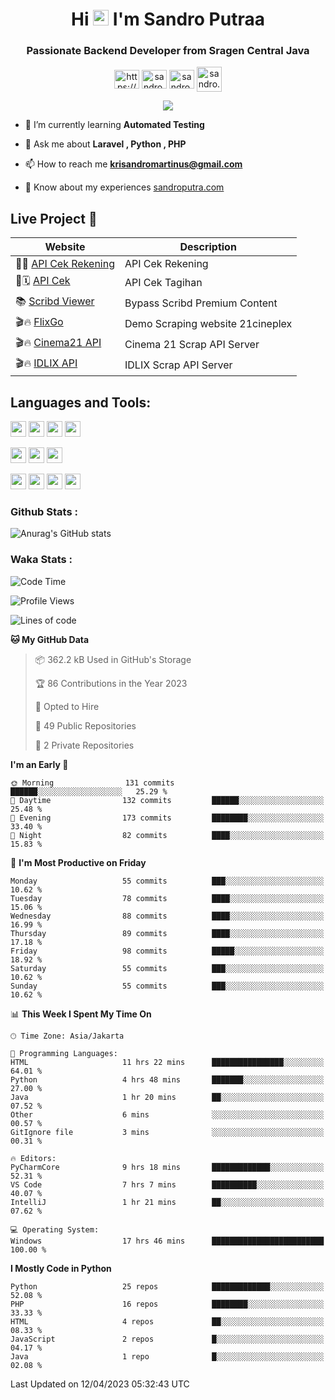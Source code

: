 

<h1 align="center">Hi <img src="https://media.giphy.com/media/hvRJCLFzcasrR4ia7z/giphy.gif" width="25px"> I'm Sandro Putraa</h1>
<h3 align="center">Passionate Backend Developer from Sragen Central Java</h3>

<p align="center">
    <a href="https://www.linkedin.com/in/sandro-putraa-34b80a19b/" target="blank"><img align="center" src="https://raw.githubusercontent.com/rahuldkjain/github-profile-readme-generator/master/src/images/icons/Social/linked-in-alt.svg" alt="https://www.linkedin.com/in/sandro-putraa-34b80a19b/" height="30" width="40" /></a>
    <a href="https://fb.com/sandro.putraaa" target="blank"><img align="center" src="https://raw.githubusercontent.com/rahuldkjain/github-profile-readme-generator/master/src/images/icons/Social/facebook.svg" alt="sandro.putraaa" height="30" width="40" /></a>
    <a href="https://instagram.com/sandro.putraa" target="blank"><img align="center" src="https://raw.githubusercontent.com/rahuldkjain/github-profile-readme-generator/master/src/images/icons/Social/instagram.svg" alt="sandro.putraa" height="30" width="40" /></a>
    <a href="https://wakatime.com/@sandrocods" target="blank"><img align="center" src="https://wakatime.com/static/img/wakatime-logo-text-vertical.png" alt="sandro.putraa" height="40" width="40" /></a>
   
</p>

<p align="center" style="p3">
<a href="https://github.com/antonkomarev/github-profile-views-counter">
    <img align="center"  src="https://komarev.com/ghpvc/?username=sandrocods&style=for-the-badge">
</a>

</p>



- 🌱 I’m currently learning **Automated Testing**

- 💬 Ask me about **Laravel , Python , PHP**

- 📫 How to reach me **krisandromartinus@gmail.com**

- 📄 Know about my experiences [sandroputra.com](https://sandroputra.com/)
 


## Live Project 🚀


| Website             | Description     |
| ----------------- | --- |
| 📑👤 [API Cek Rekening](http://47.88.53.4:3333/api/docs) | API Cek Rekening |
| 📑🗓 [API Cek](http://47.88.53.4:1111/api/docs) | API Cek Tagihan |
| 📚 [Scribd Viewer](http://sandroputraa.my.id/scribd/) | Bypass Scribd Premium Content |
| 🎬🔥 [FlixGo](https://testflsk.sandroputraa.com/) | Demo Scraping website 21cineplex  |
| 🎬🔥 [Cinema21 API](https://cinema-21-scrapper.vercel.app/) | Cinema 21 Scrap API Server |
| 🎬🔥 [IDLIX API](https://idlix-api.vercel.app/) | IDLIX Scrap API Server |



## Languages and Tools:

<img src="https://img.shields.io/badge/-Git-white?style=for-the-badge&logo=git" height="25" /></img>
<img src="https://img.shields.io/badge/-GitHub-white?style=for-the-badge&logo=github&logoColor=007ACC" height="25" /></img> <img src="https://img.shields.io/badge/-VS%20Code-white?style=for-the-badge&logo=visual-studio-code&logoColor=007ACC" height="25" /></img> <img src="https://img.shields.io/badge/-Pycharm-white?style=for-the-badge&logo=pycharm&logoColor=007ACC" height="25" /></img>

<img src="https://img.shields.io/badge/-Laravel-white?style=for-the-badge&logo=laravel&logoColor=007ACC" height="25" /></img>
<img src="https://img.shields.io/badge/-Flask-white?style=for-the-badge&logo=flask&logoColor=007ACC" height="25" /></img>
<img src="https://img.shields.io/badge/-Selenium-white?style=for-the-badge&logo=selenium&logoColor=007ACC" height="25" /></img>

<img src="https://img.shields.io/badge/-Python-white?style=for-the-badge&logo=python&logoColor=007ACC" height="25" /></img>
<img src="https://img.shields.io/badge/-Php-white?style=for-the-badge&logo=php&logoColor=007ACC" height="25" /></img>
<img src="https://img.shields.io/badge/-java-white?style=for-the-badge&logo=java&logoColor=007ACC" height="25" /></img>
<img src="https://img.shields.io/badge/-c++-white?style=for-the-badge&logo=c%2B%2B&logoColor=007ACC" height="25" /></img>



### Github Stats :
![Anurag's GitHub stats](https://github-readme-stats.vercel.app/api?username=sandrocods&show_icons=true&theme=transparent)
<!--START_SECTION:activity-->

<!--END_SECTION:activity-->

### Waka Stats :
<!--START_SECTION:waka-->
![Code Time](http://img.shields.io/badge/Code%20Time-606%20hrs%2037%20mins-blue)

![Profile Views](http://img.shields.io/badge/Profile%20Views-38-blue)

![Lines of code](https://img.shields.io/badge/From%20Hello%20World%20I%27ve%20Written-1.4%20million%20lines%20of%20code-blue)

**🐱 My GitHub Data** 

> 📦 362.2 kB Used in GitHub's Storage 
 > 
> 🏆 86 Contributions in the Year 2023
 > 
> 💼 Opted to Hire
 > 
> 📜 49 Public Repositories 
 > 
> 🔑 2 Private Repositories 
 > 
**I'm an Early 🐤** 

```text
🌞 Morning                131 commits         ██████░░░░░░░░░░░░░░░░░░░   25.29 % 
🌆 Daytime                132 commits         ██████░░░░░░░░░░░░░░░░░░░   25.48 % 
🌃 Evening                173 commits         ████████░░░░░░░░░░░░░░░░░   33.40 % 
🌙 Night                  82 commits          ████░░░░░░░░░░░░░░░░░░░░░   15.83 % 
```
📅 **I'm Most Productive on Friday** 

```text
Monday                   55 commits          ███░░░░░░░░░░░░░░░░░░░░░░   10.62 % 
Tuesday                  78 commits          ████░░░░░░░░░░░░░░░░░░░░░   15.06 % 
Wednesday                88 commits          ████░░░░░░░░░░░░░░░░░░░░░   16.99 % 
Thursday                 89 commits          ████░░░░░░░░░░░░░░░░░░░░░   17.18 % 
Friday                   98 commits          █████░░░░░░░░░░░░░░░░░░░░   18.92 % 
Saturday                 55 commits          ███░░░░░░░░░░░░░░░░░░░░░░   10.62 % 
Sunday                   55 commits          ███░░░░░░░░░░░░░░░░░░░░░░   10.62 % 
```


📊 **This Week I Spent My Time On** 

```text
🕑︎ Time Zone: Asia/Jakarta

💬 Programming Languages: 
HTML                     11 hrs 22 mins      ████████████████░░░░░░░░░   64.01 % 
Python                   4 hrs 48 mins       ███████░░░░░░░░░░░░░░░░░░   27.00 % 
Java                     1 hr 20 mins        ██░░░░░░░░░░░░░░░░░░░░░░░   07.52 % 
Other                    6 mins              ░░░░░░░░░░░░░░░░░░░░░░░░░   00.57 % 
GitIgnore file           3 mins              ░░░░░░░░░░░░░░░░░░░░░░░░░   00.31 % 

🔥 Editors: 
PyCharmCore              9 hrs 18 mins       █████████████░░░░░░░░░░░░   52.31 % 
VS Code                  7 hrs 7 mins        ██████████░░░░░░░░░░░░░░░   40.07 % 
IntelliJ                 1 hr 21 mins        ██░░░░░░░░░░░░░░░░░░░░░░░   07.62 % 

💻 Operating System: 
Windows                  17 hrs 46 mins      █████████████████████████   100.00 % 
```

**I Mostly Code in Python** 

```text
Python                   25 repos            █████████████░░░░░░░░░░░░   52.08 % 
PHP                      16 repos            ████████░░░░░░░░░░░░░░░░░   33.33 % 
HTML                     4 repos             ██░░░░░░░░░░░░░░░░░░░░░░░   08.33 % 
JavaScript               2 repos             █░░░░░░░░░░░░░░░░░░░░░░░░   04.17 % 
Java                     1 repo              █░░░░░░░░░░░░░░░░░░░░░░░░   02.08 % 
```




 Last Updated on 12/04/2023 05:32:43 UTC
<!--END_SECTION:waka-->
